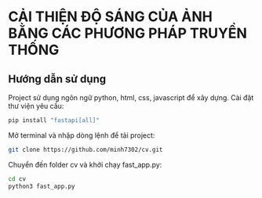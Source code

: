 # CẢI THIỆN ĐỘ SÁNG CỦA ẢNH BẰNG CÁC PHƯƠNG PHÁP TRUYỀN THỐNG

## Hướng dẫn sử dụng
Project sử dụng ngôn ngữ python, html, css, javascript để xây dựng.
Cài đặt thư viện yêu cầu:

```bash
pip install "fastapi[all]"
```

Mở terminal và nhập dòng lệnh để tải project:

```bash
git clone https://github.com/minh7302/cv.git
```

Chuyển đến folder cv và khởi chạy fast_app.py:

```bash
cd cv
python3 fast_app.py
```

